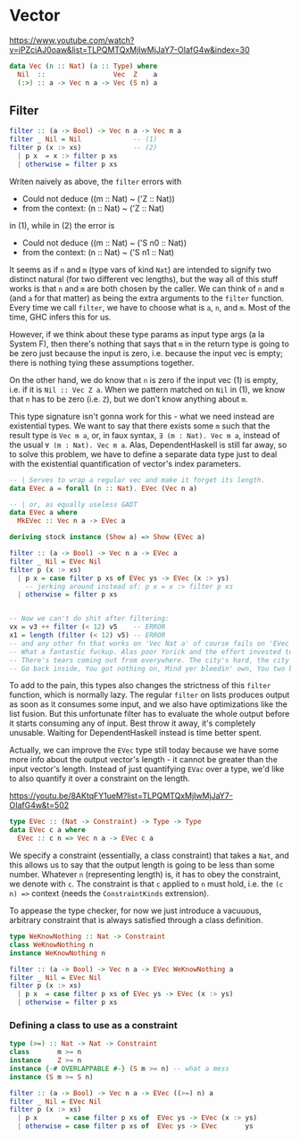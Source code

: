 # Vector

https://www.youtube.com/watch?v=jPZciAJ0oaw&list=TLPQMTQxMjIwMjJaY7-OIafG4w&index=30

```hs
data Vec (n :: Nat) (a :: Type) where
  Nil  ::                 Vec  Z    a
  (:>) :: a -> Vec n a -> Vec (S n) a
```

## Filter

```hs
filter :: (a -> Bool) -> Vec n a -> Vec m a
filter _ Nil = Nil             -- (1)
filter p (x :> xs)             -- (2)
  | p x  = x :> filter p xs
  | otherwise = filter p xs
```

Writen naively as above, the `filter` errors with
- Could not deduce ((m :: Nat) ~ ('Z :: Nat))
- from the context: (n :: Nat) ~ ('Z :: Nat)

in (1), while in (2) the error is
- Could not deduce ((m :: Nat) ~ ('S n0 :: Nat))
- from the context: (n :: Nat) ~ ('S n1 :: Nat)

It seems as if `n` and `m` (type vars of kind `Nat`) are intended to signify two distinct natural (for two different vec lengths), but the way all of this stuff works is that `n` and `m` are both chosen by the caller. We can think of
`n` and `m` (and `a` for that matter) as being the extra arguments to the `filter` function. Every time we call `filter`, we have to choose what is `a`, `n`, and `m`. Most of the time, GHC infers this for us.

However, if we think about these type params as input type args (a la System F), then there's nothing that says that `m` in the return type is going to be zero just because the input is zero, i.e. because the input vec is empty; there is nothing tying these assumptions together.

On the other hand, we do know that `n` is zero if the input vec (1) is empty, i.e. if it is `Nil :: Vec Z a`. When we pattern matched on `Nil` in (1), we know that `n` has to be zero (i.e. `Z`), but we don't know anything about `m`.

This type signature isn't gonna work for this - what we need instead are existential types. We want to say that there exists some `m` such that the result type is `Vec m a`, or, in faux syntax, `∃ (m : Nat). Vec m a`, instead of the usual `∀ (m : Nat). Vec m a`. Alas, DependentHaskell is still far away, so to solve this problem, we have to define a separate data type just to deal with the existential quantification of vector's index parameters.

```hs
-- | Serves to wrap a regular vec and make it forget its length.
data EVec a = forall (n :: Nat). EVec (Vec n a)

-- | or, as equally useless GADT
data EVec a where
  MkEVec :: Vec n a -> EVec a

deriving stock instance (Show a) => Show (EVec a)

filter :: (a -> Bool) -> Vec n a -> EVec a
filter _ Nil = EVec Nil
filter p (x :> xs)
  | p x = case filter p xs of EVec ys -> EVec (x :> ys)
    -- jerking around instead of: p x = x :> filter p xs
  | otherwise = filter p xs


-- Now we can't do shit after filtering:
vx = v3 ++ filter (< 12) v5    -- ERROR
x1 = length (filter (< 12) v5) -- ERROR
-- and any other fn that works on 'Vec Nat a' of course fails on 'EVec a'.
-- What a fantastic fuckup. Alas poor Yorick and the effort invested to create indexed lists in the first place. What a waster, you pissed it all up the wall.
-- There's tears coming out from everywhere. The city's hard, the city's fair.
-- Go back inside, You got nothing on, Mind yer bleedin' own, You two bob cunt.
```

To add to the pain, this types also changes the strictness of this `filter` function, which is normally lazy. The regular `filter` on lists produces output as soon as it consumes some input, and we also have optimizations like the list fusion. But this unfortunate filter has to evaluate the whole output before it starts consuming any of input. Best throw it away, it's completely unusable. Waiting for DependentHaskell instead is time better spent.

Actually, we can improve the `EVec` type still today because we have some more info about the output vector's length - it cannot be greater than the input vector's length. Instead of just quantifying `EVac` over a type, we'd like to also quantify it over a constraint on the length.

https://youtu.be/8AKtqFY1ueM?list=TLPQMTQxMjIwMjJaY7-OIafG4w&t=502

```hs
type EVec :: (Nat -> Constraint) -> Type -> Type
data EVec c a where
  EVec :: c n => Vec n a -> EVec c a
```

We specify a constraint (essentially, a class constraint) that takes a `Nat`, and this allows us to say that the output length is going to be less than some number. Whatever `n` (representing length) is, it has to obey the constraint, we denote with `c`. The constraint is that `c` applied to `n` must hold, i.e. the `(c n) =>` context (needs the `ConstraintKinds` extrension).

To appease the type checker, for now we just introduce a vacuuous, arbitrary constraint that is always satisfied through a class definition.

```hs
type WeKnowNothing :: Nat -> Constraint
class WeKnowNothing n
instance WeKnowNothing n

filter :: (a -> Bool) -> Vec n a -> EVec WeKnowNothing a
filter _ Nil = EVec Nil
filter p (x :> xs)
  | p x  = case filter p xs of EVec ys -> EVec (x :> ys)
  | otherwise = filter p xs
```

### Defining a class to use as a constraint

```hs
type (>=) :: Nat -> Nat -> Constraint
class       m >= n
instance    Z >= n
instance {-# OVERLAPPABLE #-} (S m >= n) -- what a mess
instance (S m >= S n)

filter :: (a -> Bool) -> Vec n a -> EVec ((>=) n) a
filter _ Nil = EVec Nil
filter p (x :> xs)
  | p x       = case filter p xs of  EVec ys -> EVec (x :> ys)
  | otherwise = case filter p xs of  EVec ys -> EVec       ys
```
